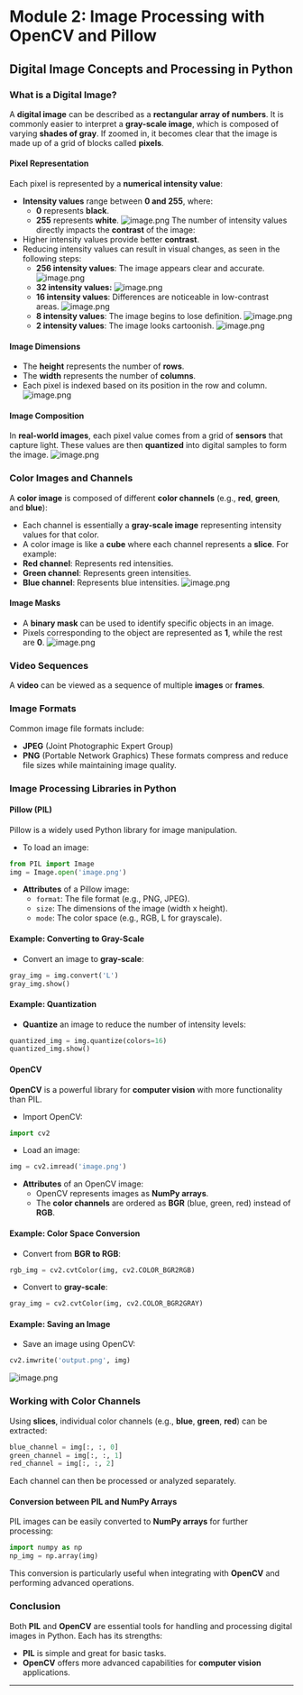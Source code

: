

# Module 2: Image Processing with OpenCV and Pillow
## Digital Image Concepts and Processing in Python
### What is a Digital Image?
A **digital image** can be described as a **rectangular array of numbers**. It is commonly easier to interpret a **gray-scale image**, which is composed of varying **shades of gray**. If zoomed in, it becomes clear that the image is made up of a grid of blocks called **pixels**.
#### Pixel Representation
Each pixel is represented by a **numerical intensity value**:
- **Intensity values** range between **0 and 255**, where:
	- **0** represents **black**.
	- **255** represents **white**.
![image.png](https://prod-files-secure.s3.us-west-2.amazonaws.com/03e82b26-cccb-4906-bb56-adabcbdc0655/fa1bb4aa-313a-44c2-a7b3-7fa4a8432b08/image.png?X-Amz-Algorithm=AWS4-HMAC-SHA256&X-Amz-Content-Sha256=UNSIGNED-PAYLOAD&X-Amz-Credential=ASIAZI2LB466S6VKVLKN%2F20250205%2Fus-west-2%2Fs3%2Faws4_request&X-Amz-Date=20250205T024310Z&X-Amz-Expires=3600&X-Amz-Security-Token=IQoJb3JpZ2luX2VjECAaCXVzLXdlc3QtMiJHMEUCIQC4y%2FM0WbV5GTVYRbidgbNTq1twbWJPfJgP21fNjGTpJwIgNEsE7u%2FF7BmwNRksdvhqeatZ0RuquOucEan2q%2Bfy%2FZcq%2FwMIORAAGgw2Mzc0MjMxODM4MDUiDLvhx7bZH8ESc2qP1yrcA7pdqXpHNmZSpGjV3iei%2B1GW4CyKkMsbHeuDLbF1sgx%2FUkpW4Jli5G4%2BZXZQv5p7WEA086OMhIjYe0t656j0AiYfx854jhDQcDzUKdsfK7yhjIcYIFBhZUomsday1fZY%2FPhpxfho6FuzkvuC1OQI41vBD%2FJukk5sV%2Bqxxy6TWmbxaE%2FnvaUbv5F%2F0s%2BQNxF0FBbNnz0c1AeA%2FyU5fsND4IVRlFl9FUavH7f%2FKfCNLb%2FZElWMrgRsUlAvfBBx3iyDqfFsubBcgPZWi0wcvM5UnId1gX3PMSbU1PRCOUMd1XNH2rPBA5i9M8Y92qip5DnCCIxSf%2BxALNajewp3u2uf3aWi9lHSZzUAYRiVQHn7IWJaQn1DoOzVNkgQbk5LbYE3pRx9uYKG4wVtCYOjsIl8o2ZDnddRHvXshC2Sww%2BkRR4csxtaUpFTnB9UD1DIzK6wWHOSp4N0QpqEKF1NRJEP6LMuSnZgXlLi7RndAH7KGEitKgKR4Hu54zQse4vQadDskWEcHJn5CiyQ%2BynB8fOLVY2F5Yvv92LQQ4nLFdEW0aYc%2B0EgBQNDh3OnZW2Ayz3iqg1XcCVHp%2F032u7NmiHrb6rbH4PH1E3J7iwUj%2BTSncEsn8jBVGKxdYhwXSy6MODMir0GOqUBClDw8vcvf73qq2fOPaILY8k%2BZNIYrpfytdy%2BUsBbvT2%2Fj4Zc7gJ3hHUm1tgG0qe7n9dBSByYyVX0vDHc3qO9%2FayOjcd3UcdRS5R2HyaEMashXoDvtID2gCysrN4DKR7i2a%2FmgAqiIbwvSH5Bv0kD9GLRuC4cgatdMvddEW64rNvK7bgY6PxNWtNjqWRaQTQSnk6Sm1HLTny0XQIyOj2ehA5WaZdn&X-Amz-Signature=c4ce1e0255d1aa82131e4c64f1620bc8beb3a6d0efb56c8cc880742dae55cc9a&X-Amz-SignedHeaders=host&x-id=GetObject)
The number of intensity values directly impacts the **contrast** of the image:
- Higher intensity values provide better **contrast**.
- Reducing intensity values can result in visual changes, as seen in the following steps:
	- **256 intensity values**: The image appears clear and accurate.
![image.png](https://prod-files-secure.s3.us-west-2.amazonaws.com/03e82b26-cccb-4906-bb56-adabcbdc0655/0de7dfb4-99dc-4b87-8932-5165b3c3b775/image.png?X-Amz-Algorithm=AWS4-HMAC-SHA256&X-Amz-Content-Sha256=UNSIGNED-PAYLOAD&X-Amz-Credential=ASIAZI2LB4666Y2PFYPX%2F20250205%2Fus-west-2%2Fs3%2Faws4_request&X-Amz-Date=20250205T024311Z&X-Amz-Expires=3600&X-Amz-Security-Token=IQoJb3JpZ2luX2VjECAaCXVzLXdlc3QtMiJHMEUCIQCUCv4bWG5L8vNZjKbVYFj2c048cUbsUga%2BKgKMXZZfSAIga508BQ1%2FuA6iE8ND7h4mXRI1R5dEscVeyVMolhZTb0gq%2FwMIORAAGgw2Mzc0MjMxODM4MDUiDGvW4HjKVZxedJIemyrcA1fpuZeUkBK4c4OQNjF%2F%2B7k6wuNJM5C2hHU7XzJnvvErc7M3X8KeESMikiDyqQrxWoQT%2BfTFTxiaB9hYSJGDN7Sw%2BQFk7%2B4TzlmQi6Nfl2MA7plOQvinOHmC3TAF7QvNG2pIeOPhAX0EOn64n0UL7HmDPQQuCOXupgrpnOm4rGnuimAjd0U%2FVU3PbFHXb4WPn7DS8ffpEzHjmOKwDwLHNJ3yY2iiLZ9%2FRiRMKgsuZXYKOJIcWICLB4yl3cgVMpyy%2BrS6tg9YMc2xOZxFPgODEogTDoysZEyrR6QmW3%2FyQ2VZaEHQXgDAQNYrlSFW9NX1hYDM0UES6AZxMnpVAvfjHAy5QPv34PawDPGks2uqR2tuous5IzHe9Z8NJ856ycttxAUbMUX%2B48keIlKqSyIqEFQr%2F7YTB%2FCmUTWeTzwraLXbnLF%2BGPSg5GcuDLPJhMZl9RXclsOc%2FRbrGDW%2BcGn%2BU5mpxUl94c6JTh7QqKcmlGxTMEIWhOq85WucjyNLRyNqtdFTIWDb%2BYcwfWmvfHbh%2Baf0kzyadRNcFKWrpM3xUMzsVocHLNjGXBBrlSETO7wu2gPzfAPviU3awTuU74hOo2yq6L3G0fItwoGXDlszSWoPdJjsc98X5u70lZTbMNnNir0GOqUBT9d0yS10vSm52Kz%2BjvajETZnii4CFBz0BV4zP4PW%2F%2BiFEA6Y7sV9%2BjpEYHrtAiMVks7EybTgN3d9MoTA5brdWqdFrEXCld4acp87FaYdQz3dHO%2FCZaco2IjzQ4XaoA3yfdYJW%2Fl5JIqwMMA99Gqu3lMiCV3r8e5JcSeAt8S%2BDB378gAwjzyJQK3MCeHkEnud6fYUftEUO8qekX9xKUIESsYPQjVz&X-Amz-Signature=c59acdeebfb3e100e6118d7eaffa21f85e8660a5acb6402b560b0cc89fc733f2&X-Amz-SignedHeaders=host&x-id=GetObject)
	- **32 intensity values:**
![image.png](https://prod-files-secure.s3.us-west-2.amazonaws.com/03e82b26-cccb-4906-bb56-adabcbdc0655/7eb81f08-b190-4c5a-ba2b-2a498a15b2c4/image.png?X-Amz-Algorithm=AWS4-HMAC-SHA256&X-Amz-Content-Sha256=UNSIGNED-PAYLOAD&X-Amz-Credential=ASIAZI2LB4666Y2PFYPX%2F20250205%2Fus-west-2%2Fs3%2Faws4_request&X-Amz-Date=20250205T024311Z&X-Amz-Expires=3600&X-Amz-Security-Token=IQoJb3JpZ2luX2VjECAaCXVzLXdlc3QtMiJHMEUCIQCUCv4bWG5L8vNZjKbVYFj2c048cUbsUga%2BKgKMXZZfSAIga508BQ1%2FuA6iE8ND7h4mXRI1R5dEscVeyVMolhZTb0gq%2FwMIORAAGgw2Mzc0MjMxODM4MDUiDGvW4HjKVZxedJIemyrcA1fpuZeUkBK4c4OQNjF%2F%2B7k6wuNJM5C2hHU7XzJnvvErc7M3X8KeESMikiDyqQrxWoQT%2BfTFTxiaB9hYSJGDN7Sw%2BQFk7%2B4TzlmQi6Nfl2MA7plOQvinOHmC3TAF7QvNG2pIeOPhAX0EOn64n0UL7HmDPQQuCOXupgrpnOm4rGnuimAjd0U%2FVU3PbFHXb4WPn7DS8ffpEzHjmOKwDwLHNJ3yY2iiLZ9%2FRiRMKgsuZXYKOJIcWICLB4yl3cgVMpyy%2BrS6tg9YMc2xOZxFPgODEogTDoysZEyrR6QmW3%2FyQ2VZaEHQXgDAQNYrlSFW9NX1hYDM0UES6AZxMnpVAvfjHAy5QPv34PawDPGks2uqR2tuous5IzHe9Z8NJ856ycttxAUbMUX%2B48keIlKqSyIqEFQr%2F7YTB%2FCmUTWeTzwraLXbnLF%2BGPSg5GcuDLPJhMZl9RXclsOc%2FRbrGDW%2BcGn%2BU5mpxUl94c6JTh7QqKcmlGxTMEIWhOq85WucjyNLRyNqtdFTIWDb%2BYcwfWmvfHbh%2Baf0kzyadRNcFKWrpM3xUMzsVocHLNjGXBBrlSETO7wu2gPzfAPviU3awTuU74hOo2yq6L3G0fItwoGXDlszSWoPdJjsc98X5u70lZTbMNnNir0GOqUBT9d0yS10vSm52Kz%2BjvajETZnii4CFBz0BV4zP4PW%2F%2BiFEA6Y7sV9%2BjpEYHrtAiMVks7EybTgN3d9MoTA5brdWqdFrEXCld4acp87FaYdQz3dHO%2FCZaco2IjzQ4XaoA3yfdYJW%2Fl5JIqwMMA99Gqu3lMiCV3r8e5JcSeAt8S%2BDB378gAwjzyJQK3MCeHkEnud6fYUftEUO8qekX9xKUIESsYPQjVz&X-Amz-Signature=b1b751a0df01815ea5ff1c6da13851c4480611a7b987f039d4791070d7d89110&X-Amz-SignedHeaders=host&x-id=GetObject)
	- **16 intensity values**: Differences are noticeable in low-contrast areas.
![image.png](https://prod-files-secure.s3.us-west-2.amazonaws.com/03e82b26-cccb-4906-bb56-adabcbdc0655/6bf56d44-9a14-4b7b-98c2-1f00b8630f0c/image.png?X-Amz-Algorithm=AWS4-HMAC-SHA256&X-Amz-Content-Sha256=UNSIGNED-PAYLOAD&X-Amz-Credential=ASIAZI2LB4666Y2PFYPX%2F20250205%2Fus-west-2%2Fs3%2Faws4_request&X-Amz-Date=20250205T024311Z&X-Amz-Expires=3600&X-Amz-Security-Token=IQoJb3JpZ2luX2VjECAaCXVzLXdlc3QtMiJHMEUCIQCUCv4bWG5L8vNZjKbVYFj2c048cUbsUga%2BKgKMXZZfSAIga508BQ1%2FuA6iE8ND7h4mXRI1R5dEscVeyVMolhZTb0gq%2FwMIORAAGgw2Mzc0MjMxODM4MDUiDGvW4HjKVZxedJIemyrcA1fpuZeUkBK4c4OQNjF%2F%2B7k6wuNJM5C2hHU7XzJnvvErc7M3X8KeESMikiDyqQrxWoQT%2BfTFTxiaB9hYSJGDN7Sw%2BQFk7%2B4TzlmQi6Nfl2MA7plOQvinOHmC3TAF7QvNG2pIeOPhAX0EOn64n0UL7HmDPQQuCOXupgrpnOm4rGnuimAjd0U%2FVU3PbFHXb4WPn7DS8ffpEzHjmOKwDwLHNJ3yY2iiLZ9%2FRiRMKgsuZXYKOJIcWICLB4yl3cgVMpyy%2BrS6tg9YMc2xOZxFPgODEogTDoysZEyrR6QmW3%2FyQ2VZaEHQXgDAQNYrlSFW9NX1hYDM0UES6AZxMnpVAvfjHAy5QPv34PawDPGks2uqR2tuous5IzHe9Z8NJ856ycttxAUbMUX%2B48keIlKqSyIqEFQr%2F7YTB%2FCmUTWeTzwraLXbnLF%2BGPSg5GcuDLPJhMZl9RXclsOc%2FRbrGDW%2BcGn%2BU5mpxUl94c6JTh7QqKcmlGxTMEIWhOq85WucjyNLRyNqtdFTIWDb%2BYcwfWmvfHbh%2Baf0kzyadRNcFKWrpM3xUMzsVocHLNjGXBBrlSETO7wu2gPzfAPviU3awTuU74hOo2yq6L3G0fItwoGXDlszSWoPdJjsc98X5u70lZTbMNnNir0GOqUBT9d0yS10vSm52Kz%2BjvajETZnii4CFBz0BV4zP4PW%2F%2BiFEA6Y7sV9%2BjpEYHrtAiMVks7EybTgN3d9MoTA5brdWqdFrEXCld4acp87FaYdQz3dHO%2FCZaco2IjzQ4XaoA3yfdYJW%2Fl5JIqwMMA99Gqu3lMiCV3r8e5JcSeAt8S%2BDB378gAwjzyJQK3MCeHkEnud6fYUftEUO8qekX9xKUIESsYPQjVz&X-Amz-Signature=72f0ff200bb1f5e92726e6c7145e719f0c64677a017459b6efaaed8852ded262&X-Amz-SignedHeaders=host&x-id=GetObject)
	- **8 intensity values**: The image begins to lose definition.
![image.png](https://prod-files-secure.s3.us-west-2.amazonaws.com/03e82b26-cccb-4906-bb56-adabcbdc0655/cca05878-ca1a-43e0-8bec-1d146756f9ae/image.png?X-Amz-Algorithm=AWS4-HMAC-SHA256&X-Amz-Content-Sha256=UNSIGNED-PAYLOAD&X-Amz-Credential=ASIAZI2LB4666Y2PFYPX%2F20250205%2Fus-west-2%2Fs3%2Faws4_request&X-Amz-Date=20250205T024311Z&X-Amz-Expires=3600&X-Amz-Security-Token=IQoJb3JpZ2luX2VjECAaCXVzLXdlc3QtMiJHMEUCIQCUCv4bWG5L8vNZjKbVYFj2c048cUbsUga%2BKgKMXZZfSAIga508BQ1%2FuA6iE8ND7h4mXRI1R5dEscVeyVMolhZTb0gq%2FwMIORAAGgw2Mzc0MjMxODM4MDUiDGvW4HjKVZxedJIemyrcA1fpuZeUkBK4c4OQNjF%2F%2B7k6wuNJM5C2hHU7XzJnvvErc7M3X8KeESMikiDyqQrxWoQT%2BfTFTxiaB9hYSJGDN7Sw%2BQFk7%2B4TzlmQi6Nfl2MA7plOQvinOHmC3TAF7QvNG2pIeOPhAX0EOn64n0UL7HmDPQQuCOXupgrpnOm4rGnuimAjd0U%2FVU3PbFHXb4WPn7DS8ffpEzHjmOKwDwLHNJ3yY2iiLZ9%2FRiRMKgsuZXYKOJIcWICLB4yl3cgVMpyy%2BrS6tg9YMc2xOZxFPgODEogTDoysZEyrR6QmW3%2FyQ2VZaEHQXgDAQNYrlSFW9NX1hYDM0UES6AZxMnpVAvfjHAy5QPv34PawDPGks2uqR2tuous5IzHe9Z8NJ856ycttxAUbMUX%2B48keIlKqSyIqEFQr%2F7YTB%2FCmUTWeTzwraLXbnLF%2BGPSg5GcuDLPJhMZl9RXclsOc%2FRbrGDW%2BcGn%2BU5mpxUl94c6JTh7QqKcmlGxTMEIWhOq85WucjyNLRyNqtdFTIWDb%2BYcwfWmvfHbh%2Baf0kzyadRNcFKWrpM3xUMzsVocHLNjGXBBrlSETO7wu2gPzfAPviU3awTuU74hOo2yq6L3G0fItwoGXDlszSWoPdJjsc98X5u70lZTbMNnNir0GOqUBT9d0yS10vSm52Kz%2BjvajETZnii4CFBz0BV4zP4PW%2F%2BiFEA6Y7sV9%2BjpEYHrtAiMVks7EybTgN3d9MoTA5brdWqdFrEXCld4acp87FaYdQz3dHO%2FCZaco2IjzQ4XaoA3yfdYJW%2Fl5JIqwMMA99Gqu3lMiCV3r8e5JcSeAt8S%2BDB378gAwjzyJQK3MCeHkEnud6fYUftEUO8qekX9xKUIESsYPQjVz&X-Amz-Signature=9a64ec01a9c19a1711ca2ec0b6f273ffbf139219bf3b3800a2798f5846c67a71&X-Amz-SignedHeaders=host&x-id=GetObject)
	- **2 intensity values**: The image looks cartoonish.
![image.png](https://prod-files-secure.s3.us-west-2.amazonaws.com/03e82b26-cccb-4906-bb56-adabcbdc0655/12da64d7-6b97-44e0-bc2c-52b9c47ce212/image.png?X-Amz-Algorithm=AWS4-HMAC-SHA256&X-Amz-Content-Sha256=UNSIGNED-PAYLOAD&X-Amz-Credential=ASIAZI2LB4666Y2PFYPX%2F20250205%2Fus-west-2%2Fs3%2Faws4_request&X-Amz-Date=20250205T024311Z&X-Amz-Expires=3600&X-Amz-Security-Token=IQoJb3JpZ2luX2VjECAaCXVzLXdlc3QtMiJHMEUCIQCUCv4bWG5L8vNZjKbVYFj2c048cUbsUga%2BKgKMXZZfSAIga508BQ1%2FuA6iE8ND7h4mXRI1R5dEscVeyVMolhZTb0gq%2FwMIORAAGgw2Mzc0MjMxODM4MDUiDGvW4HjKVZxedJIemyrcA1fpuZeUkBK4c4OQNjF%2F%2B7k6wuNJM5C2hHU7XzJnvvErc7M3X8KeESMikiDyqQrxWoQT%2BfTFTxiaB9hYSJGDN7Sw%2BQFk7%2B4TzlmQi6Nfl2MA7plOQvinOHmC3TAF7QvNG2pIeOPhAX0EOn64n0UL7HmDPQQuCOXupgrpnOm4rGnuimAjd0U%2FVU3PbFHXb4WPn7DS8ffpEzHjmOKwDwLHNJ3yY2iiLZ9%2FRiRMKgsuZXYKOJIcWICLB4yl3cgVMpyy%2BrS6tg9YMc2xOZxFPgODEogTDoysZEyrR6QmW3%2FyQ2VZaEHQXgDAQNYrlSFW9NX1hYDM0UES6AZxMnpVAvfjHAy5QPv34PawDPGks2uqR2tuous5IzHe9Z8NJ856ycttxAUbMUX%2B48keIlKqSyIqEFQr%2F7YTB%2FCmUTWeTzwraLXbnLF%2BGPSg5GcuDLPJhMZl9RXclsOc%2FRbrGDW%2BcGn%2BU5mpxUl94c6JTh7QqKcmlGxTMEIWhOq85WucjyNLRyNqtdFTIWDb%2BYcwfWmvfHbh%2Baf0kzyadRNcFKWrpM3xUMzsVocHLNjGXBBrlSETO7wu2gPzfAPviU3awTuU74hOo2yq6L3G0fItwoGXDlszSWoPdJjsc98X5u70lZTbMNnNir0GOqUBT9d0yS10vSm52Kz%2BjvajETZnii4CFBz0BV4zP4PW%2F%2BiFEA6Y7sV9%2BjpEYHrtAiMVks7EybTgN3d9MoTA5brdWqdFrEXCld4acp87FaYdQz3dHO%2FCZaco2IjzQ4XaoA3yfdYJW%2Fl5JIqwMMA99Gqu3lMiCV3r8e5JcSeAt8S%2BDB378gAwjzyJQK3MCeHkEnud6fYUftEUO8qekX9xKUIESsYPQjVz&X-Amz-Signature=c383c564d22cb3f2c4018db27a9afe4d0b270ec84f6d20e1e36e9ab9cde82991&X-Amz-SignedHeaders=host&x-id=GetObject)
#### Image Dimensions
- The **height** represents the number of **rows**.
- The **width** represents the number of **columns**.
- Each pixel is indexed based on its position in the row and column.
![image.png](https://prod-files-secure.s3.us-west-2.amazonaws.com/03e82b26-cccb-4906-bb56-adabcbdc0655/ff056335-e79e-4491-b508-30cd45b6c194/image.png?X-Amz-Algorithm=AWS4-HMAC-SHA256&X-Amz-Content-Sha256=UNSIGNED-PAYLOAD&X-Amz-Credential=ASIAZI2LB466S6VKVLKN%2F20250205%2Fus-west-2%2Fs3%2Faws4_request&X-Amz-Date=20250205T024310Z&X-Amz-Expires=3600&X-Amz-Security-Token=IQoJb3JpZ2luX2VjECAaCXVzLXdlc3QtMiJHMEUCIQC4y%2FM0WbV5GTVYRbidgbNTq1twbWJPfJgP21fNjGTpJwIgNEsE7u%2FF7BmwNRksdvhqeatZ0RuquOucEan2q%2Bfy%2FZcq%2FwMIORAAGgw2Mzc0MjMxODM4MDUiDLvhx7bZH8ESc2qP1yrcA7pdqXpHNmZSpGjV3iei%2B1GW4CyKkMsbHeuDLbF1sgx%2FUkpW4Jli5G4%2BZXZQv5p7WEA086OMhIjYe0t656j0AiYfx854jhDQcDzUKdsfK7yhjIcYIFBhZUomsday1fZY%2FPhpxfho6FuzkvuC1OQI41vBD%2FJukk5sV%2Bqxxy6TWmbxaE%2FnvaUbv5F%2F0s%2BQNxF0FBbNnz0c1AeA%2FyU5fsND4IVRlFl9FUavH7f%2FKfCNLb%2FZElWMrgRsUlAvfBBx3iyDqfFsubBcgPZWi0wcvM5UnId1gX3PMSbU1PRCOUMd1XNH2rPBA5i9M8Y92qip5DnCCIxSf%2BxALNajewp3u2uf3aWi9lHSZzUAYRiVQHn7IWJaQn1DoOzVNkgQbk5LbYE3pRx9uYKG4wVtCYOjsIl8o2ZDnddRHvXshC2Sww%2BkRR4csxtaUpFTnB9UD1DIzK6wWHOSp4N0QpqEKF1NRJEP6LMuSnZgXlLi7RndAH7KGEitKgKR4Hu54zQse4vQadDskWEcHJn5CiyQ%2BynB8fOLVY2F5Yvv92LQQ4nLFdEW0aYc%2B0EgBQNDh3OnZW2Ayz3iqg1XcCVHp%2F032u7NmiHrb6rbH4PH1E3J7iwUj%2BTSncEsn8jBVGKxdYhwXSy6MODMir0GOqUBClDw8vcvf73qq2fOPaILY8k%2BZNIYrpfytdy%2BUsBbvT2%2Fj4Zc7gJ3hHUm1tgG0qe7n9dBSByYyVX0vDHc3qO9%2FayOjcd3UcdRS5R2HyaEMashXoDvtID2gCysrN4DKR7i2a%2FmgAqiIbwvSH5Bv0kD9GLRuC4cgatdMvddEW64rNvK7bgY6PxNWtNjqWRaQTQSnk6Sm1HLTny0XQIyOj2ehA5WaZdn&X-Amz-Signature=ddb4f256e14bc7627cb637c248a8ad4a9e97497cae802d987661feebd4df9a5f&X-Amz-SignedHeaders=host&x-id=GetObject)
#### Image Composition
In **real-world images**, each pixel value comes from a grid of **sensors** that capture light. These values are then **quantized** into digital samples to form the image.
![image.png](https://prod-files-secure.s3.us-west-2.amazonaws.com/03e82b26-cccb-4906-bb56-adabcbdc0655/0c721ea0-409b-4d32-b630-a00d6f170d18/image.png?X-Amz-Algorithm=AWS4-HMAC-SHA256&X-Amz-Content-Sha256=UNSIGNED-PAYLOAD&X-Amz-Credential=ASIAZI2LB466S6VKVLKN%2F20250205%2Fus-west-2%2Fs3%2Faws4_request&X-Amz-Date=20250205T024310Z&X-Amz-Expires=3600&X-Amz-Security-Token=IQoJb3JpZ2luX2VjECAaCXVzLXdlc3QtMiJHMEUCIQC4y%2FM0WbV5GTVYRbidgbNTq1twbWJPfJgP21fNjGTpJwIgNEsE7u%2FF7BmwNRksdvhqeatZ0RuquOucEan2q%2Bfy%2FZcq%2FwMIORAAGgw2Mzc0MjMxODM4MDUiDLvhx7bZH8ESc2qP1yrcA7pdqXpHNmZSpGjV3iei%2B1GW4CyKkMsbHeuDLbF1sgx%2FUkpW4Jli5G4%2BZXZQv5p7WEA086OMhIjYe0t656j0AiYfx854jhDQcDzUKdsfK7yhjIcYIFBhZUomsday1fZY%2FPhpxfho6FuzkvuC1OQI41vBD%2FJukk5sV%2Bqxxy6TWmbxaE%2FnvaUbv5F%2F0s%2BQNxF0FBbNnz0c1AeA%2FyU5fsND4IVRlFl9FUavH7f%2FKfCNLb%2FZElWMrgRsUlAvfBBx3iyDqfFsubBcgPZWi0wcvM5UnId1gX3PMSbU1PRCOUMd1XNH2rPBA5i9M8Y92qip5DnCCIxSf%2BxALNajewp3u2uf3aWi9lHSZzUAYRiVQHn7IWJaQn1DoOzVNkgQbk5LbYE3pRx9uYKG4wVtCYOjsIl8o2ZDnddRHvXshC2Sww%2BkRR4csxtaUpFTnB9UD1DIzK6wWHOSp4N0QpqEKF1NRJEP6LMuSnZgXlLi7RndAH7KGEitKgKR4Hu54zQse4vQadDskWEcHJn5CiyQ%2BynB8fOLVY2F5Yvv92LQQ4nLFdEW0aYc%2B0EgBQNDh3OnZW2Ayz3iqg1XcCVHp%2F032u7NmiHrb6rbH4PH1E3J7iwUj%2BTSncEsn8jBVGKxdYhwXSy6MODMir0GOqUBClDw8vcvf73qq2fOPaILY8k%2BZNIYrpfytdy%2BUsBbvT2%2Fj4Zc7gJ3hHUm1tgG0qe7n9dBSByYyVX0vDHc3qO9%2FayOjcd3UcdRS5R2HyaEMashXoDvtID2gCysrN4DKR7i2a%2FmgAqiIbwvSH5Bv0kD9GLRuC4cgatdMvddEW64rNvK7bgY6PxNWtNjqWRaQTQSnk6Sm1HLTny0XQIyOj2ehA5WaZdn&X-Amz-Signature=8ba53b69042c64b89a45d01097c161227e8fe3cf8db29735597222e5eaaed04f&X-Amz-SignedHeaders=host&x-id=GetObject)
### Color Images and Channels
A **color image** is composed of different **color channels** (e.g., **red**, **green**, and **blue**):
- Each channel is essentially a **gray-scale image** representing intensity values for that color.
- A color image is like a **cube** where each channel represents a **slice**.
For example:
- **Red channel**: Represents red intensities.
- **Green channel**: Represents green intensities.
- **Blue channel**: Represents blue intensities.
![image.png](https://prod-files-secure.s3.us-west-2.amazonaws.com/03e82b26-cccb-4906-bb56-adabcbdc0655/c0cc17c9-842f-413f-82e8-f3f44278cf74/image.png?X-Amz-Algorithm=AWS4-HMAC-SHA256&X-Amz-Content-Sha256=UNSIGNED-PAYLOAD&X-Amz-Credential=ASIAZI2LB466S6VKVLKN%2F20250205%2Fus-west-2%2Fs3%2Faws4_request&X-Amz-Date=20250205T024310Z&X-Amz-Expires=3600&X-Amz-Security-Token=IQoJb3JpZ2luX2VjECAaCXVzLXdlc3QtMiJHMEUCIQC4y%2FM0WbV5GTVYRbidgbNTq1twbWJPfJgP21fNjGTpJwIgNEsE7u%2FF7BmwNRksdvhqeatZ0RuquOucEan2q%2Bfy%2FZcq%2FwMIORAAGgw2Mzc0MjMxODM4MDUiDLvhx7bZH8ESc2qP1yrcA7pdqXpHNmZSpGjV3iei%2B1GW4CyKkMsbHeuDLbF1sgx%2FUkpW4Jli5G4%2BZXZQv5p7WEA086OMhIjYe0t656j0AiYfx854jhDQcDzUKdsfK7yhjIcYIFBhZUomsday1fZY%2FPhpxfho6FuzkvuC1OQI41vBD%2FJukk5sV%2Bqxxy6TWmbxaE%2FnvaUbv5F%2F0s%2BQNxF0FBbNnz0c1AeA%2FyU5fsND4IVRlFl9FUavH7f%2FKfCNLb%2FZElWMrgRsUlAvfBBx3iyDqfFsubBcgPZWi0wcvM5UnId1gX3PMSbU1PRCOUMd1XNH2rPBA5i9M8Y92qip5DnCCIxSf%2BxALNajewp3u2uf3aWi9lHSZzUAYRiVQHn7IWJaQn1DoOzVNkgQbk5LbYE3pRx9uYKG4wVtCYOjsIl8o2ZDnddRHvXshC2Sww%2BkRR4csxtaUpFTnB9UD1DIzK6wWHOSp4N0QpqEKF1NRJEP6LMuSnZgXlLi7RndAH7KGEitKgKR4Hu54zQse4vQadDskWEcHJn5CiyQ%2BynB8fOLVY2F5Yvv92LQQ4nLFdEW0aYc%2B0EgBQNDh3OnZW2Ayz3iqg1XcCVHp%2F032u7NmiHrb6rbH4PH1E3J7iwUj%2BTSncEsn8jBVGKxdYhwXSy6MODMir0GOqUBClDw8vcvf73qq2fOPaILY8k%2BZNIYrpfytdy%2BUsBbvT2%2Fj4Zc7gJ3hHUm1tgG0qe7n9dBSByYyVX0vDHc3qO9%2FayOjcd3UcdRS5R2HyaEMashXoDvtID2gCysrN4DKR7i2a%2FmgAqiIbwvSH5Bv0kD9GLRuC4cgatdMvddEW64rNvK7bgY6PxNWtNjqWRaQTQSnk6Sm1HLTny0XQIyOj2ehA5WaZdn&X-Amz-Signature=0702a6757b3f627a3cfede963dd9fe8a54bf93d394d21eb5092a09ea4682307c&X-Amz-SignedHeaders=host&x-id=GetObject)
#### Image Masks
- A **binary mask** can be used to identify specific objects in an image.
- Pixels corresponding to the object are represented as **1**, while the rest are **0**.
![image.png](https://prod-files-secure.s3.us-west-2.amazonaws.com/03e82b26-cccb-4906-bb56-adabcbdc0655/667eab4d-d19d-4618-81d0-663b6beb002c/image.png?X-Amz-Algorithm=AWS4-HMAC-SHA256&X-Amz-Content-Sha256=UNSIGNED-PAYLOAD&X-Amz-Credential=ASIAZI2LB466S6VKVLKN%2F20250205%2Fus-west-2%2Fs3%2Faws4_request&X-Amz-Date=20250205T024310Z&X-Amz-Expires=3600&X-Amz-Security-Token=IQoJb3JpZ2luX2VjECAaCXVzLXdlc3QtMiJHMEUCIQC4y%2FM0WbV5GTVYRbidgbNTq1twbWJPfJgP21fNjGTpJwIgNEsE7u%2FF7BmwNRksdvhqeatZ0RuquOucEan2q%2Bfy%2FZcq%2FwMIORAAGgw2Mzc0MjMxODM4MDUiDLvhx7bZH8ESc2qP1yrcA7pdqXpHNmZSpGjV3iei%2B1GW4CyKkMsbHeuDLbF1sgx%2FUkpW4Jli5G4%2BZXZQv5p7WEA086OMhIjYe0t656j0AiYfx854jhDQcDzUKdsfK7yhjIcYIFBhZUomsday1fZY%2FPhpxfho6FuzkvuC1OQI41vBD%2FJukk5sV%2Bqxxy6TWmbxaE%2FnvaUbv5F%2F0s%2BQNxF0FBbNnz0c1AeA%2FyU5fsND4IVRlFl9FUavH7f%2FKfCNLb%2FZElWMrgRsUlAvfBBx3iyDqfFsubBcgPZWi0wcvM5UnId1gX3PMSbU1PRCOUMd1XNH2rPBA5i9M8Y92qip5DnCCIxSf%2BxALNajewp3u2uf3aWi9lHSZzUAYRiVQHn7IWJaQn1DoOzVNkgQbk5LbYE3pRx9uYKG4wVtCYOjsIl8o2ZDnddRHvXshC2Sww%2BkRR4csxtaUpFTnB9UD1DIzK6wWHOSp4N0QpqEKF1NRJEP6LMuSnZgXlLi7RndAH7KGEitKgKR4Hu54zQse4vQadDskWEcHJn5CiyQ%2BynB8fOLVY2F5Yvv92LQQ4nLFdEW0aYc%2B0EgBQNDh3OnZW2Ayz3iqg1XcCVHp%2F032u7NmiHrb6rbH4PH1E3J7iwUj%2BTSncEsn8jBVGKxdYhwXSy6MODMir0GOqUBClDw8vcvf73qq2fOPaILY8k%2BZNIYrpfytdy%2BUsBbvT2%2Fj4Zc7gJ3hHUm1tgG0qe7n9dBSByYyVX0vDHc3qO9%2FayOjcd3UcdRS5R2HyaEMashXoDvtID2gCysrN4DKR7i2a%2FmgAqiIbwvSH5Bv0kD9GLRuC4cgatdMvddEW64rNvK7bgY6PxNWtNjqWRaQTQSnk6Sm1HLTny0XQIyOj2ehA5WaZdn&X-Amz-Signature=86405b1fb85d42ecd38179fa9c0dfda4f2adda517786f08c1612ce988b5cba0f&X-Amz-SignedHeaders=host&x-id=GetObject)
### Video Sequences
A **video** can be viewed as a sequence of multiple **images** or **frames**.
### Image Formats
Common image file formats include:
- **JPEG** (Joint Photographic Expert Group)
- **PNG** (Portable Network Graphics)
These formats compress and reduce file sizes while maintaining image quality.
### Image Processing Libraries in Python
#### Pillow (PIL)
Pillow is a widely used Python library for image manipulation.
- To load an image:
```python
from PIL import Image
img = Image.open('image.png')
```
- **Attributes** of a Pillow image:
	- `format`: The file format (e.g., PNG, JPEG).
	- `size`: The dimensions of the image (width x height).
	- `mode`: The color space (e.g., RGB, L for grayscale).
#### Example: Converting to Gray-Scale
- Convert an image to **gray-scale**:
```python
gray_img = img.convert('L')
gray_img.show()
```
#### Example: Quantization
- **Quantize** an image to reduce the number of intensity levels:
```python
quantized_img = img.quantize(colors=16)
quantized_img.show()
```
#### OpenCV
**OpenCV** is a powerful library for **computer vision** with more functionality than PIL.
- Import OpenCV:
```python
import cv2
```
- Load an image:
```python
img = cv2.imread('image.png')
```
- **Attributes** of an OpenCV image:
	- OpenCV represents images as **NumPy arrays**.
	- The **color channels** are ordered as **BGR** (blue, green, red) instead of **RGB**.
#### Example: Color Space Conversion
- Convert from **BGR to RGB**:
```python
rgb_img = cv2.cvtColor(img, cv2.COLOR_BGR2RGB)
```
- Convert to **gray-scale**:
```python
gray_img = cv2.cvtColor(img, cv2.COLOR_BGR2GRAY)
```
#### Example: Saving an Image
- Save an image using OpenCV:
```python
cv2.imwrite('output.png', img)
```
![image.png](https://prod-files-secure.s3.us-west-2.amazonaws.com/03e82b26-cccb-4906-bb56-adabcbdc0655/25fcc977-54ea-484c-997e-9b6bd016f347/image.png?X-Amz-Algorithm=AWS4-HMAC-SHA256&X-Amz-Content-Sha256=UNSIGNED-PAYLOAD&X-Amz-Credential=ASIAZI2LB466S6VKVLKN%2F20250205%2Fus-west-2%2Fs3%2Faws4_request&X-Amz-Date=20250205T024310Z&X-Amz-Expires=3600&X-Amz-Security-Token=IQoJb3JpZ2luX2VjECAaCXVzLXdlc3QtMiJHMEUCIQC4y%2FM0WbV5GTVYRbidgbNTq1twbWJPfJgP21fNjGTpJwIgNEsE7u%2FF7BmwNRksdvhqeatZ0RuquOucEan2q%2Bfy%2FZcq%2FwMIORAAGgw2Mzc0MjMxODM4MDUiDLvhx7bZH8ESc2qP1yrcA7pdqXpHNmZSpGjV3iei%2B1GW4CyKkMsbHeuDLbF1sgx%2FUkpW4Jli5G4%2BZXZQv5p7WEA086OMhIjYe0t656j0AiYfx854jhDQcDzUKdsfK7yhjIcYIFBhZUomsday1fZY%2FPhpxfho6FuzkvuC1OQI41vBD%2FJukk5sV%2Bqxxy6TWmbxaE%2FnvaUbv5F%2F0s%2BQNxF0FBbNnz0c1AeA%2FyU5fsND4IVRlFl9FUavH7f%2FKfCNLb%2FZElWMrgRsUlAvfBBx3iyDqfFsubBcgPZWi0wcvM5UnId1gX3PMSbU1PRCOUMd1XNH2rPBA5i9M8Y92qip5DnCCIxSf%2BxALNajewp3u2uf3aWi9lHSZzUAYRiVQHn7IWJaQn1DoOzVNkgQbk5LbYE3pRx9uYKG4wVtCYOjsIl8o2ZDnddRHvXshC2Sww%2BkRR4csxtaUpFTnB9UD1DIzK6wWHOSp4N0QpqEKF1NRJEP6LMuSnZgXlLi7RndAH7KGEitKgKR4Hu54zQse4vQadDskWEcHJn5CiyQ%2BynB8fOLVY2F5Yvv92LQQ4nLFdEW0aYc%2B0EgBQNDh3OnZW2Ayz3iqg1XcCVHp%2F032u7NmiHrb6rbH4PH1E3J7iwUj%2BTSncEsn8jBVGKxdYhwXSy6MODMir0GOqUBClDw8vcvf73qq2fOPaILY8k%2BZNIYrpfytdy%2BUsBbvT2%2Fj4Zc7gJ3hHUm1tgG0qe7n9dBSByYyVX0vDHc3qO9%2FayOjcd3UcdRS5R2HyaEMashXoDvtID2gCysrN4DKR7i2a%2FmgAqiIbwvSH5Bv0kD9GLRuC4cgatdMvddEW64rNvK7bgY6PxNWtNjqWRaQTQSnk6Sm1HLTny0XQIyOj2ehA5WaZdn&X-Amz-Signature=1f8fb50906bb31cc4702a9ca436ede4a5f7f173f29922fd0aa8faae976e6e646&X-Amz-SignedHeaders=host&x-id=GetObject)
### Working with Color Channels
Using **slices**, individual color channels (e.g., **blue**, **green**, **red**) can be extracted:
```python
blue_channel = img[:, :, 0]
green_channel = img[:, :, 1]
red_channel = img[:, :, 2]
```
Each channel can then be processed or analyzed separately.
#### Conversion between PIL and NumPy Arrays
PIL images can be easily converted to **NumPy arrays** for further processing:
```python
import numpy as np
np_img = np.array(img)
```
This conversion is particularly useful when integrating with **OpenCV** and performing advanced operations.
### Conclusion
Both **PIL** and **OpenCV** are essential tools for handling and processing digital images in Python. Each has its strengths:
- **PIL** is simple and great for basic tasks.
- **OpenCV** offers more advanced capabilities for **computer vision** applications.
___


